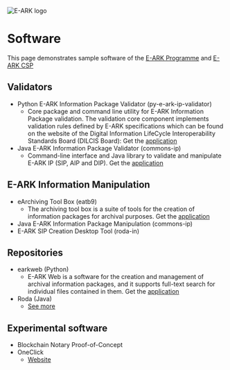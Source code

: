 <base target="_blank">

![E-ARK logo](https://eark.online/wp-content/uploads/2023/02/cropped-E-ARK_logo_rgb-white_0256.jpg)

# Software

This page demonstrates sample software of the [E-ARK Programme](https://eark.online/) and [E-ARK CSP](https://digital-strategy.ec.europa.eu/en/activities/earchiving-producers)

## Validators

* Python E-ARK Information Package Validator (py-e-ark-ip-validator)
  * Core package and command line utility for E-ARK Information Package validation. The validation core component implements validation rules defined by E-ARK specifications which can be found on the website of the Digital Information LifeCycle Interoperability Standards Board (DILCIS Board): Get the [application](https://github.com/E-ARK-Software/py-eark-ip-validator)
* Java E-ARK Information Package Validator (commons-ip)
  * Command-line interface and Java library to validate and manipulate E-ARK IP (SIP, AIP and DIP). Get the [application](https://keeps.github.io/commons-ip/) 

##	E-ARK Information Manipulation 
* eArchiving Tool Box (eatb9)
  * The archiving tool box is a suite of tools for the creation of information packages for archival purposes. Get the [application](https://github.com/E-ARK-Software/eatb)  
* Java E-ARK Information Package Manipulation (commons-ip)
* E-ARK SIP Creation Desktop Tool (roda-in)

## Repositories 
* earkweb (Python)
  * E-ARK Web is a software for the creation and management of archival information packages, and it supports full-text search for individual files contained in them. Get the [application](https://github.com/E-ARK-Software/earkweb) 
* Roda (Java)
  * [See more](https://www.roda-community.org/) 

## Experimental software 
* Blockchain Notary Proof-of-Concept
* OneClick
  *  [Website](https://oneclick.e-ark-foundation.eu/)




